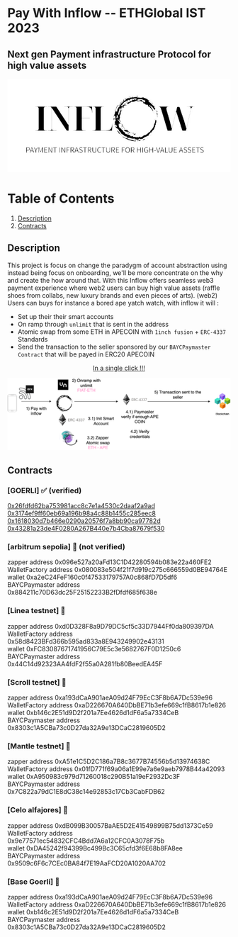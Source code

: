 # Pay With Inflow -- ETHGlobal IST 2023

## Next gen Payment infrastructure Protocol for high value assets

![image](assets/inflow.png)

# Table of Contents

1. [Description](#description)
2. [Contracts](#contracts)

## Description

This project is focus on change the paradygm of account abstraction using instead being focus on onboarding, we'll be more concentrate on the why and create the how around that. With this Inflow offers seamless web3 payment experience where web2 users can buy high value assets (raffle shoes from collabs, new luxury brands and even pieces of arts). (web2) Users can buys for instance a bored ape yatch watch, with inflow it will :

- Set up their their smart accounts
- On ramp through `unlimit` that is sent in the address
- Atomic swap from some ETH in APECOIN with `1inch fusion` + `ERC-4337` Standards
- Send the transaction to the seller sponsored by our `BAYCPaymaster Contract` that will be payed in ERC20 APECOIN

<center><u>In a single click !!!</u></center>

![image](assets/Inflow%20Flow%20Level.png)

## Contracts

### [GOERLI] ✅ (verified)

[0x26fdfd62ba753981acc8c7e1a4530c2daaf2a9ad](https://goerli.etherscan.io/address/0x26fdfd62ba753981acc8c7e1a4530c2daaf2a9ad)  
[0x3174ef9ff60eb69a196b98a4c88b1455c285eec8](https://goerli.etherscan.io/address/0x3174ef9ff60eb69a196b98a4c88b1455c285eec8)  
[0x1618030d7b466e0290a20576f7a8bb90ca97782d](https://goerli.etherscan.io/address/0x1618030d7b466e0290a20576f7a8bb90ca97782d)  
[0x43281a23de4F0280A267B440e7b4Cba87679f530](https://goerli.etherscan.io/address/0x43281a23de4F0280A267B440e7b4Cba87679f530)  

### [arbitrum sepolia] 🔄 (not verified)

zapper address 0x096e527a20aFd13C1D42280594b083e22a460FE2  
WalletFactory address 0x080083e504f21f7d919c275c666559d0BE94764E  
wallet 0xa2eC24FeF160c0f47533179757A0c868fD7D5df6  
BAYCPaymaster address 0x884211c70D63dc25F25152233B2fDfdf685f638e  

### [Linea testnet] 🔄

zapper address 0xd0D328F8a9D79DC5cf5c33D7944Ff0da809397DA  
WalletFactory address 0x58d8423BFd366b595ad833a8E943249902e43131  
wallet 0xFC83087671741956C79E5c3e5682767F0D1250c6  
BAYCPaymaster address 0x44C14d92323AA4fdF2f55a0A281fb80BeedEA45F  

### [Scroll testnet] 🔄

zapper address 0xa193dCaA901aeA09d24F79EcC3F8b6A7Dc539e96  
WalletFactory address 0xaD226670A640DbBE71b3efe669c1fB8617b1e826  
wallet 0xb146c2E51d9D2f201a7Ee4626d1dF6a5a7334CeB  
BAYCPaymaster address 0x8303c1A5CBa73c0D27da32A9e13DCaC2819605D2  

### [Mantle testnet] 🔄

zapper address 0xA51e1C5D2C186a7B8c3677B74556b5d13974638C  
WalletFactory address 0x01fD771f69a06a1E99e7a6e9aeb7978B44a42093  
wallet 0xA950983c979d71260018c290B51a19eF2932Dc3F  
BAYCPaymaster address 0x7C822a79dC1E8dC38c14e92853c17Cb3CabFDB62  

### [Celo alfajores] 🔄

zapper address 0xdB099B30057BaAE5D2E41549899B75dd1373Ce59  
WalletFactory address 0x9e77571ec54832CFC4Bdd7A6a12CFC0A3078F75b  
wallet 0xDA45242f94399Bc499Bc3C65cfd3f6E68b8FA8ee  
BAYCPaymaster address 0x9509c6F6c7CEc0BA84f7E19AaFCD20A1020AA702  

### [Base Goerli] 🔄

zapper address 0xa193dCaA901aeA09d24F79EcC3F8b6A7Dc539e96  
WalletFactory address 0xaD226670A640DbBE71b3efe669c1fB8617b1e826  
wallet 0xb146c2E51d9D2f201a7Ee4626d1dF6a5a7334CeB  
BAYCPaymaster address 0x8303c1A5CBa73c0D27da32A9e13DCaC2819605D2  
